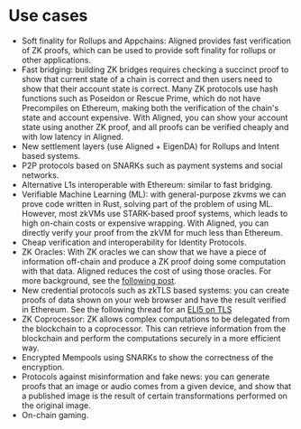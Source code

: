 # Use cases

- Soft finality for Rollups and Appchains: Aligned provides fast verification of ZK proofs, which can be used to provide soft finality for rollups or other applications.
- Fast bridging: building ZK bridges requires checking a succinct proof to show that current state of a chain is correct and then users need to show that their account state is correct. Many ZK protocols use hash functions such as Poseidon or Rescue Prime, which do not have Precompiles on Ethereum, making both the verification of the chain's state and account expensive. With Aligned, you can show your account state using another ZK proof, and all proofs can be verified cheaply and with low latency in Aligned.
- New settlement layers (use Aligned + EigenDA) for Rollups and Intent based systems.
- P2P protocols based on SNARKs such as payment systems and social networks.
- Alternative L1s interoperable with Ethereum: similar to fast bridging.
- Verifiable Machine Learning (ML): with general-purpose zkvms we can prove code written in Rust, solving part of the problem of using ML. However, most zkVMs use STARK-based proof systems, which leads to high on-chain costs or expensive wrapping. With Aligned, you can directly verify your proof from the zkVM for much less than Ethereum.
- Cheap verification and interoperability for Identity Protocols. 
- ZK Oracles: With ZK oracles we can show that we have a piece of information off-chain and produce a ZK proof doing some computation with that data. Aligned reduces the cost of using those oracles. For more background, see the [following post](https://minaprotocol.com/blog/what-are-zkoracles).
- New credential protocols such as zkTLS based systems: you can create proofs of data shown on your web browser and have the result verified in Ethereum. See the following thread for an [ELI5 on TLS](https://x.com/dabit3/status/1830022029195501799) 
- ZK Coprocessor: ZK allows complex computations to be delegated from the blockchain to a coprocessor. This can retrieve information from the blockchain and perform the computations securely in a more efficient way.  
- Encrypted Mempools using SNARKs to show the correctness of the encryption.
- Protocols against misinformation and fake news: you can generate proofs that an image or audio comes from a given device, and show that a published image is the result of certain transformations performed on the original image.  
- On-chain gaming.
